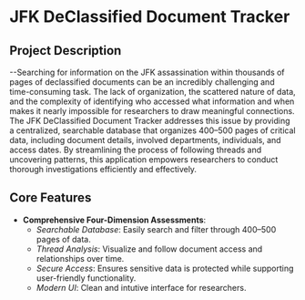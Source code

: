 # JFK DeClassified Document Tracker

## Project Description
--Searching for information on the JFK assassination within thousands of pages of declassified documents can be an incredibly challenging and time-consuming task. The lack of organization, the scattered nature of data, and the complexity of identifying who accessed what information and when makes it nearly impossible for researchers to draw meaningful connections. The JFK DeClassified Document Tracker addresses this issue by providing a centralized, searchable database that organizes 400–500 pages of critical data, including document details, involved departments, individuals, and access dates. By streamlining the process of following threads and uncovering patterns, this application empowers researchers to conduct thorough investigations efficiently and effectively.



## Core Features
- **Comprehensive Four-Dimension Assessments**:
	- _Searchable Database_: Easily search and filter through 400–500 pages of data.
	- _Thread Analysis_: Visualize and follow document access and relationships over time.
	- _Secure Access_: Ensures sensitive data is protected while supporting user-friendly functionality.
	- _Modern UI_: Clean and intutive interface for researchers.






